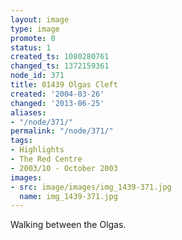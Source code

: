 ```yaml
---
layout: image
type: image
promote: 0
status: 1
created_ts: 1080280761
changed_ts: 1372159361
node_id: 371
title: 01439 Olgas Cleft
created: '2004-03-26'
changed: '2013-06-25'
aliases:
- "/node/371/"
permalink: "/node/371/"
tags:
- Highlights
- The Red Centre
- 2003/10 - October 2003
images:
- src: image/images/img_1439-371.jpg
  name: img_1439-371.jpg
---
```

Walking between the Olgas.

